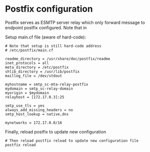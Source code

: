 # Postfix configuration

Postfix serves as ESMTP server relay which only forward message to endpoint
postfix configured. Note that in 

Setup main.cf file (aware of hard-code):

```
# Note that setup is still hard-code address
# /etc/postfix/main.cf

readme_directory = /usr/share/doc/postfix/readme
inet_protocols = all
meta_directory = /etc/postfix
shlib_directory = /usr/lib/postfix
maillog_file = /dev/stdout

myhostname = smtp_sc-mta-relay-postfix
mydomain = smtp_sc-relay-domain
myorigin = $mydomain
relayhost = [172.17.0.3]:25

smtp_use_tls = yes
always_add_missing_headers = no
smtp_host_lookup = native,dns

mynetworks = 172.17.0.0/16
```

Finally, reload postfix to update new configuration

```
# Then reload postfix reload to update new configuration file
postfix reload
```
